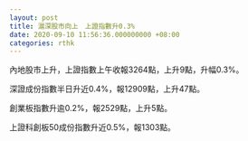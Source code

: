 ```yaml
---
layout: post
title: 滬深股市向上　上證指數升0.3%
date: 2020-09-10 11:56:36.000000000 +08:00
categories: rthk
---
```


內地股市上升，上證指數上午收報3264點，上升9點，升幅0.3%。

深證成份指數半日升近0.4%，報12909點，上升47點。

創業板指數升逾0.2%，報2529點，上升5點。

上證科創板50成份指數升近0.5%，報1303點。
